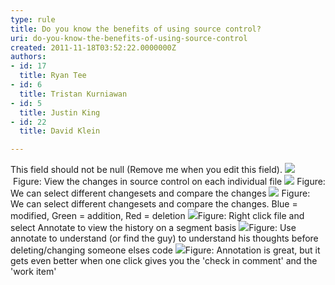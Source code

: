 ```yaml
---
type: rule
title: Do you know the benefits of using source control?
uri: do-you-know-the-benefits-of-using-source-control
created: 2011-11-18T03:52:22.0000000Z
authors:
- id: 17
  title: Ryan Tee
- id: 6
  title: Tristan Kurniawan
- id: 5
  title: Justin King
- id: 22
  title: David Klein

---
```


 This field should not be null (Remove me when you edit this field). ![](/TFS/RulesToBetterVersionControlwithTFS(AKASourceControl)/PublishingImages/HistoryWindow.jpg) Figure: View the changes in source control on each individual file ![](/TFS/RulesToBetterVersionControlwithTFS(AKASourceControl)/PublishingImages/HistoryCompareMenu.jpg) Figure: We can select different changesets and compare the changes ![](/TFS/RulesToBetterVersionControlwithTFS(AKASourceControl)/PublishingImages/Compare.jpg) Figure: We can select different changesets and compare the changes. Blue = modified, Green = addition, Red = deletion 
![](/TFS/RulesToBetterVersionControlwithTFS(AKASourceControl)/PublishingImages/AnnotateMenu.jpg)Figure: Right click file and select Annotate to view the history on a segment basis ![](/TFS/RulesToBetterVersionControlwithTFS(AKASourceControl)/PublishingImages/Annotate.jpg)Figure: Use annotate to understand (or find the guy) to understand his thoughts before deleting/changing someone elses code ![](/TFS/RulesToBetterVersionControlwithTFS(AKASourceControl)/PublishingImages/AnnotationAndComment.jpg)Figure: Annotation is great, but it gets even better when one click gives you the 'check in comment' and the 'work item' 
